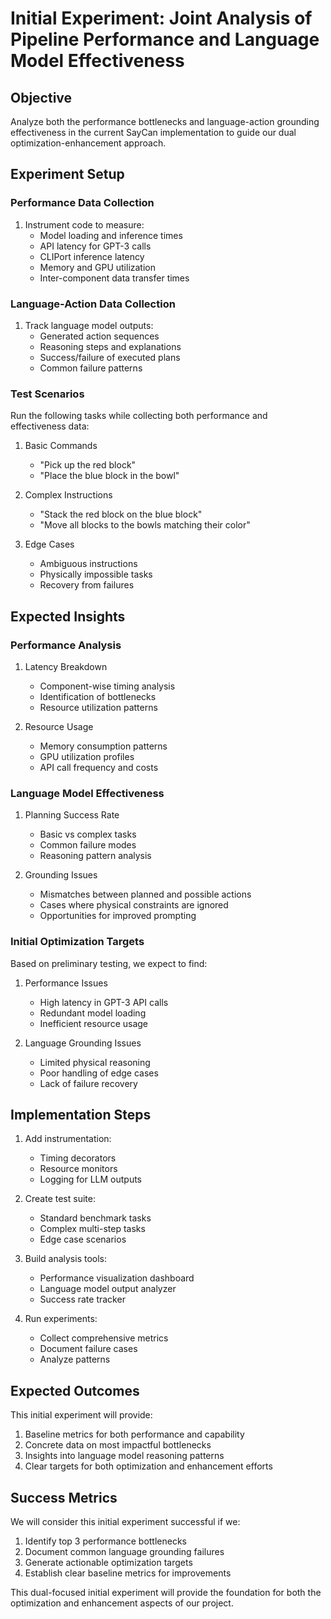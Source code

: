 # Initial Experiment: Joint Analysis of Pipeline Performance and Language Model Effectiveness

## Objective

Analyze both the performance bottlenecks and language-action grounding effectiveness in the current SayCan implementation to guide our dual optimization-enhancement approach.

## Experiment Setup

### Performance Data Collection
1. Instrument code to measure:
   * Model loading and inference times
   * API latency for GPT-3 calls
   * CLIPort inference latency
   * Memory and GPU utilization
   * Inter-component data transfer times

### Language-Action Data Collection
1. Track language model outputs:
   * Generated action sequences
   * Reasoning steps and explanations
   * Success/failure of executed plans
   * Common failure patterns

### Test Scenarios
Run the following tasks while collecting both performance and effectiveness data:

1. Basic Commands
   * "Pick up the red block"
   * "Place the blue block in the bowl"
   
2. Complex Instructions
   * "Stack the red block on the blue block"
   * "Move all blocks to the bowls matching their color"
   
3. Edge Cases
   * Ambiguous instructions
   * Physically impossible tasks
   * Recovery from failures

## Expected Insights

### Performance Analysis
1. Latency Breakdown
   * Component-wise timing analysis
   * Identification of bottlenecks
   * Resource utilization patterns

2. Resource Usage
   * Memory consumption patterns
   * GPU utilization profiles
   * API call frequency and costs

### Language Model Effectiveness
1. Planning Success Rate
   * Basic vs complex tasks
   * Common failure modes
   * Reasoning pattern analysis

2. Grounding Issues
   * Mismatches between planned and possible actions
   * Cases where physical constraints are ignored
   * Opportunities for improved prompting

### Initial Optimization Targets
Based on preliminary testing, we expect to find:

1. Performance Issues
   * High latency in GPT-3 API calls
   * Redundant model loading
   * Inefficient resource usage
   
2. Language Grounding Issues
   * Limited physical reasoning
   * Poor handling of edge cases
   * Lack of failure recovery

## Implementation Steps
1. Add instrumentation:
   * Timing decorators
   * Resource monitors
   * Logging for LLM outputs
   
2. Create test suite:
   * Standard benchmark tasks
   * Complex multi-step tasks
   * Edge case scenarios
   
3. Build analysis tools:
   * Performance visualization dashboard
   * Language model output analyzer
   * Success rate tracker

4. Run experiments:
   * Collect comprehensive metrics
   * Document failure cases
   * Analyze patterns

## Expected Outcomes

This initial experiment will provide:
1. Baseline metrics for both performance and capability
2. Concrete data on most impactful bottlenecks
3. Insights into language model reasoning patterns
4. Clear targets for both optimization and enhancement efforts

## Success Metrics

We will consider this initial experiment successful if we:
1. Identify top 3 performance bottlenecks
2. Document common language grounding failures
3. Generate actionable optimization targets
4. Establish clear baseline metrics for improvements

This dual-focused initial experiment will provide the foundation for both the optimization and enhancement aspects of our project.
